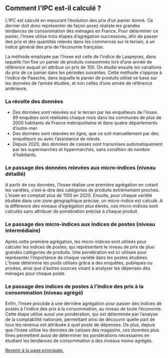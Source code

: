 ## Comment l'IPC est-il calculé ?

L’IPC est calculé en mesurant l’évolution des prix d’un panier donné. Ce dernier doit donc représenter de façon assez réaliste les grandes tendances de consommation des ménages en France. Pour déterminer ce panier, l’Insee utilise trois étapes d’agrégation successives, afin de passer des prix et des quantités relevés dans les commerces sur le terrain, à un indice général des prix de l’économie française.

La méthode employée par l’Insee est celle de l’indice de Laspeyres, dans laquelle l’on fixe un panier de produits consommés lors d’une année de référence auquel on attribue un prix de 100. On étudie ensuite les variations du prix de ce panier dans les périodes suivantes. Cette méthode s’oppose à l’indice de Paasche, dans laquelle le panier de produits utilisé se base sur les données de l’année étudiée, et non celles d’une année de référence antérieure.

### La récolte des données

- Des données sont relevées sur le terrain par les enquêteurs de l’Insee. 99 enquêtes sont réalisées chaque mois dans les communes de plus de 2000 habitants de France métropolitaine et dans quatre départements d’outre-mer.
- Des données sont relevées en ligne, que ce soit manuellement par des enquêteurs ou avec l’assistance de robots.
- Depuis 2020, des données de caisses sont transmises automatiquement par les supermarchés et hypermarchés, sans condition de nombre d’habitants.

### Le passage des données relevées aux micro-indices (niveau détaillé)

A partir de ces données, l’Insee réalise une première agrégation en créant les variétés, c’est-à-dire des catégories de produits extrêmement proches. L’Insee en comptait plus de 1100 en 2020. Ensuite, pour chaque variété étudiée dans une zone géographique précise, un micro-indice est calculé. A la différence des niveaux d’agrégation plus élevés, ces micro-indices sont calculés sans attribuer de pondération précise à chaque produit.

### Le passage des micro-indices aux indices de postes (niveau intermédiaire)

Après cette première agrégation, les micro-indices sont utilisés pour calculer les indices de postes, qui représentent le niveau de prix de plus grandes catégories de produits. Une pondération est ici utilisée pour représenter l’importance de chaque variété dans les postes étudiées. L’Insee détermine les poids utilisés grâce à des enquêtes, publiques ou privées, ainsi que d’autres sources visant à analyser les dépenses des ménages pour chaque poste.

### Le passage des indices de postes à l’indice des prix à la consommation (niveau agrégé)

Enfin, l’Insee procède à une dernière agrégation pour passer des indices de postes à l’indice des prix à la consommation, au niveau de toute l’économie. Cette étape utilise aussi une pondération, qui est déterminée par l’analyse de la comptabilité nationale, permettant ainsi de découvrir quelle part de tous les revenus est attribuée à quel poste de dépenses. De plus, depuis que l’Insee utilise les données de caisses des magasins, ces données plus fines permettent aussi de déterminer les pondérations nécessaires en étudiant les tendances de consommation à des niveaux moins agrégés.


[Revenir à la page principale.](https://alexisdelobbe.github.io/enquete_vie_sociale_donnees/)
